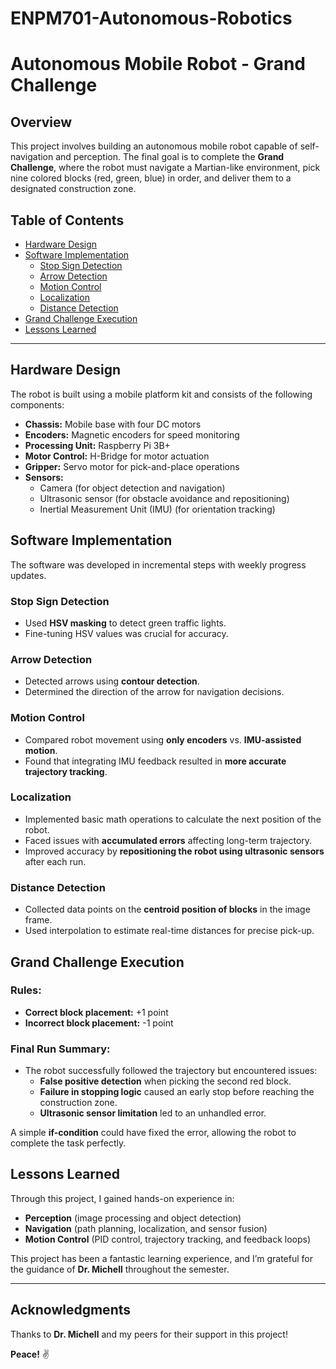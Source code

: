 # ENPM701-Autonomous-Robotics

# Autonomous Mobile Robot - Grand Challenge

## Overview
This project involves building an autonomous mobile robot capable of self-navigation and perception. The final goal is to complete the **Grand Challenge**, where the robot must navigate a Martian-like environment, pick nine colored blocks (red, green, blue) in order, and deliver them to a designated construction zone.

## Table of Contents
- [Hardware Design](#hardware-design)
- [Software Implementation](#software-implementation)
  - [Stop Sign Detection](#stop-sign-detection)
  - [Arrow Detection](#arrow-detection)
  - [Motion Control](#motion-control)
  - [Localization](#localization)
  - [Distance Detection](#distance-detection)
- [Grand Challenge Execution](#grand-challenge-execution)
- [Lessons Learned](#lessons-learned)

---

## Hardware Design
The robot is built using a mobile platform kit and consists of the following components:
- **Chassis:** Mobile base with four DC motors
- **Encoders:** Magnetic encoders for speed monitoring
- **Processing Unit:** Raspberry Pi 3B+
- **Motor Control:** H-Bridge for motor actuation
- **Gripper:** Servo motor for pick-and-place operations
- **Sensors:**
  - Camera (for object detection and navigation)
  - Ultrasonic sensor (for obstacle avoidance and repositioning)
  - Inertial Measurement Unit (IMU) (for orientation tracking)

## Software Implementation
The software was developed in incremental steps with weekly progress updates.

### Stop Sign Detection
- Used **HSV masking** to detect green traffic lights.
- Fine-tuning HSV values was crucial for accuracy.

### Arrow Detection
- Detected arrows using **contour detection**.
- Determined the direction of the arrow for navigation decisions.

### Motion Control
- Compared robot movement using **only encoders** vs. **IMU-assisted motion**.
- Found that integrating IMU feedback resulted in **more accurate trajectory tracking**.

### Localization
- Implemented basic math operations to calculate the next position of the robot.
- Faced issues with **accumulated errors** affecting long-term trajectory.
- Improved accuracy by **repositioning the robot using ultrasonic sensors** after each run.

### Distance Detection
- Collected data points on the **centroid position of blocks** in the image frame.
- Used interpolation to estimate real-time distances for precise pick-up.

## Grand Challenge Execution
### Rules:
- **Correct block placement:** +1 point
- **Incorrect block placement:** -1 point

### Final Run Summary:
- The robot successfully followed the trajectory but encountered issues:
  - **False positive detection** when picking the second red block.
  - **Failure in stopping logic** caused an early stop before reaching the construction zone.
  - **Ultrasonic sensor limitation** led to an unhandled error.

A simple **if-condition** could have fixed the error, allowing the robot to complete the task perfectly.

## Lessons Learned
Through this project, I gained hands-on experience in:
- **Perception** (image processing and object detection)
- **Navigation** (path planning, localization, and sensor fusion)
- **Motion Control** (PID control, trajectory tracking, and feedback loops)

This project has been a fantastic learning experience, and I’m grateful for the guidance of **Dr. Michell** throughout the semester.

---

## Acknowledgments
Thanks to **Dr. Michell** and my peers for their support in this project!

**Peace!** ✌️

